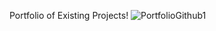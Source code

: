 Portfolio of Existing Projects!
![PortfolioGithub1](https://user-images.githubusercontent.com/74835860/134926607-a3af49a8-673f-4868-a79f-aff7c9b86371.JPG)
